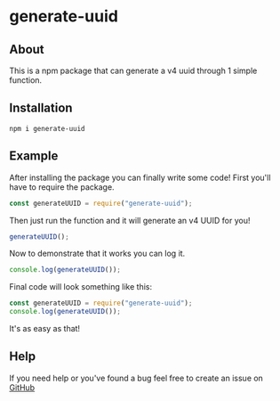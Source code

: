 # generate-uuid

## About

This is a npm package that can generate a v4 uuid through 1 simple function.

## Installation

```
npm i generate-uuid
```

## Example

After installing the package you can finally write some code!
First you'll have to require the package.

```js
const generateUUID = require("generate-uuid");
```

Then just run the function and it will generate an v4 UUID for you!

```js
generateUUID();
```

Now to demonstrate that it works you can log it.

```js
console.log(generateUUID());
```

Final code will look something like this:

```js
const generateUUID = require("generate-uuid");
console.log(generateUUID());
```

It's as easy as that!

## Help

If you need help or you've found a bug feel free to create an issue on [GitHub](https://github.com/MaestroDagan/generate-uuid/issues)
